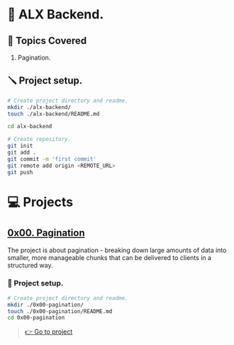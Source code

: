 # :book: ALX Backend.
## :page_with_curl: Topics Covered
1. Pagination.

## :screwdriver: Project setup.
```bash
# Create project directory and readme.
mkdir ./alx-backend/
touch ./alx-backend/README.md

cd alx-backend

# Create repository.
git init
git add .
git commit -m 'first commit'
git remote add origin <REMOTE_URL>
git push
```

# :computer: Projects
## [0x00. Pagination](0x00-pagination)
The project is about pagination - breaking down large amounts of data into smaller, more manageable chunks that can be delivered to clients in a structured way.

### :wrench: Project setup.
```bash
# Create project directory and readme.
mkdir ./0x00-pagination/
touch ./0x00-pagination/README.md
cd 0x00-pagination
```
> [:point_right: Go to project](0x00-pagination)

